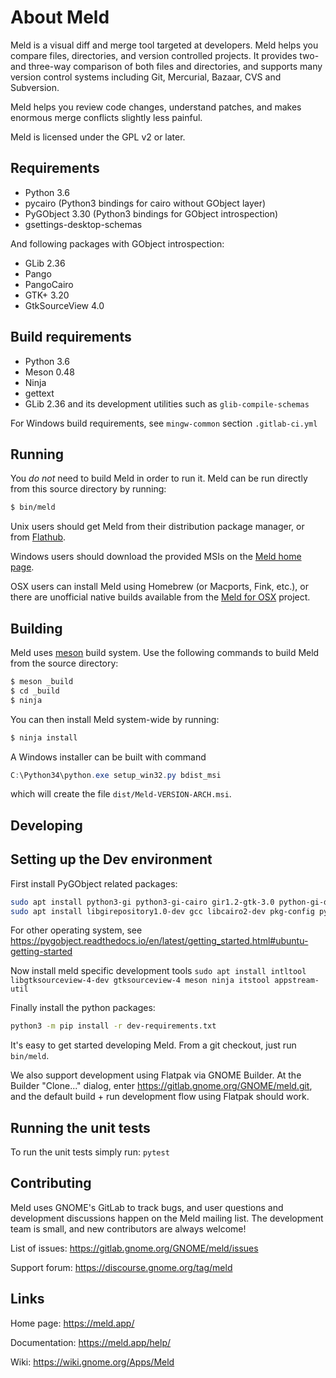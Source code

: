 
About Meld
==========

Meld is a visual diff and merge tool targeted at developers. Meld helps you
compare files, directories, and version controlled projects. It provides
two- and three-way comparison of both files and directories, and supports
many version control systems including Git, Mercurial, Bazaar, CVS and Subversion.

Meld helps you review code changes, understand patches, and makes enormous
merge conflicts slightly less painful.

Meld is licensed under the GPL v2 or later.


Requirements
------------

* Python 3.6
* pycairo (Python3 bindings for cairo without GObject layer)
* PyGObject 3.30 (Python3 bindings for GObject introspection)
* gsettings-desktop-schemas

And following packages with GObject introspection:

* GLib 2.36
* Pango
* PangoCairo
* GTK+ 3.20
* GtkSourceView 4.0


Build requirements
------------------

* Python 3.6
* Meson 0.48
* Ninja
* gettext
* GLib 2.36 and its development utilities such as `glib-compile-schemas`

For Windows build requirements, see `mingw-common` section `.gitlab-ci.yml`


Running
-------

You *do not* need to build Meld in order to run it. Meld can be run directly
from this source directory by running:

```sh
$ bin/meld
```

Unix users should get Meld from their distribution package manager, or from
[Flathub](https://flathub.org/).

Windows users should download the provided MSIs on the
[Meld home page](https://meld.app/).

OSX users can install Meld using Homebrew (or Macports, Fink, etc.), or there
are unofficial native builds available from the
[Meld for OSX](https://yousseb.github.io/meld/) project.


Building
--------

Meld uses [meson](https://mesonbuild.com/) build system. Use the following
commands to build Meld from the source directory:

```sh
$ meson _build
$ cd _build
$ ninja
```

You can then install Meld system-wide by running:

```sh
$ ninja install
```

A Windows installer can be built with command

```powershell
C:\Python34\python.exe setup_win32.py bdist_msi
```

which will create the file `dist/Meld-VERSION-ARCH.msi`.


Developing
----------

## Setting up the Dev environment ##

First install PyGObject related packages:
```sh
sudo apt install python3-gi python3-gi-cairo gir1.2-gtk-3.0 python-gi-dev python3-cairo-dev
sudo apt install libgirepository1.0-dev gcc libcairo2-dev pkg-config python3-dev gir1.2-gtk-3.0
```

For other operating system, see https://pygobject.readthedocs.io/en/latest/getting_started.html#ubuntu-getting-started

Now install meld specific development tools
`sudo apt install intltool libgtksourceview-4-dev gtksourceview-4 meson ninja itstool appstream-util`

Finally install the python packages:

```sh
python3 -m pip install -r dev-requirements.txt
```



It's easy to get started developing Meld. From a git checkout, just run
`bin/meld`.

We also support development using Flatpak via GNOME Builder. At the Builder
"Clone..." dialog, enter https://gitlab.gnome.org/GNOME/meld.git, and the
default build + run development flow using Flatpak should work.

## Running the unit tests ##
To run the unit tests simply run:
`pytest`



Contributing
------------

Meld uses GNOME's GitLab to track bugs, and user questions and development
discussions happen on the Meld mailing list. The development team is small,
and new contributors are always welcome!

List of issues: https://gitlab.gnome.org/GNOME/meld/issues

Support forum:  https://discourse.gnome.org/tag/meld



Links
-----

Home page:      https://meld.app/

Documentation:  https://meld.app/help/

Wiki:           https://wiki.gnome.org/Apps/Meld
